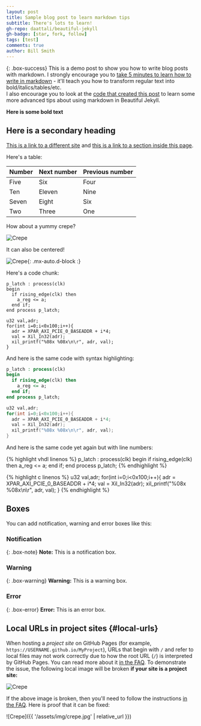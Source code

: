 ```yaml
---
layout: post
title: Sample blog post to learn markdown tips
subtitle: There's lots to learn!
gh-repo: daattali/beautiful-jekyll
gh-badge: [star, fork, follow]
tags: [test]
comments: true
author: Bill Smith
---
```


{: .box-success}
This is a demo post to show you how to write blog posts with markdown.  I strongly encourage you to [take 5 minutes to learn how to write in markdown](https://markdowntutorial.com/) - it'll teach you how to transform regular text into bold/italics/tables/etc.<br/>I also encourage you to look at the [code that created this post](https://raw.githubusercontent.com/daattali/beautiful-jekyll/master/_posts/2020-02-28-sample-markdown.md) to learn some more advanced tips about using markdown in Beautiful Jekyll.

**Here is some bold text**

## Here is a secondary heading

[This is a link to a different site](https://deanattali.com/) and [this is a link to a section inside this page](#local-urls).

Here's a table:

| Number | Next number | Previous number |
| :------ |:--- | :--- |
| Five | Six | Four |
| Ten | Eleven | Nine |
| Seven | Eight | Six |
| Two | Three | One |

How about a yummy crepe?

![Crepe](https://beautifuljekyll.com/assets/img/crepe.jpg)

It can also be centered!

![Crepe](https://beautifuljekyll.com/assets/img/crepe.jpg){: .mx-auto.d-block :}

Here's a code chunk:

~~~
p_latch : process(clk)
begin
  if rising_edge(clk) then
    a_reg <= a;
  end if;
end process p_latch;
~~~

~~~
u32 val,adr;
for(int i=0;i<0x100;i++){
  adr = XPAR_AXI_PCIE_0_BASEADDR + i*4;
  val = Xil_In32(adr);
  xil_printf("%08x %08x\n\r", adr, val);
}
~~~

And here is the same code with syntax highlighting:

```vhdl
p_latch : process(clk)
begin
  if rising_edge(clk) then
    a_reg <= a;
  end if;
end process p_latch;
```

```c
u32 val,adr;
for(int i=0;i<0x100;i++){
  adr = XPAR_AXI_PCIE_0_BASEADDR + i*4;
  val = Xil_In32(adr);
  xil_printf("%08x %08x\n\r", adr, val);
}
```

And here is the same code yet again but with line numbers:

{% highlight vhdl linenos %}
p_latch : process(clk)
begin
  if rising_edge(clk) then
    a_reg <= a;
  end if;
end process p_latch;
{% endhighlight %}

{% highlight c linenos %}
u32 val,adr;
for(int i=0;i<0x100;i++){
  adr = XPAR_AXI_PCIE_0_BASEADDR + i*4;
  val = Xil_In32(adr);
  xil_printf("%08x %08x\n\r", adr, val);
}
{% endhighlight %}

## Boxes
You can add notification, warning and error boxes like this:

### Notification

{: .box-note}
**Note:** This is a notification box.

### Warning

{: .box-warning}
**Warning:** This is a warning box.

### Error

{: .box-error}
**Error:** This is an error box.

## Local URLs in project sites {#local-urls}

When hosting a *project site* on GitHub Pages (for example, `https://USERNAME.github.io/MyProject`), URLs that begin with `/` and refer to local files may not work correctly due to how the root URL (`/`) is interpreted by GitHub Pages. You can read more about it [in the FAQ](https://beautifuljekyll.com/faq/#links-in-project-page). To demonstrate the issue, the following local image will be broken **if your site is a project site:**

![Crepe](/assets/img/crepe.jpg)

If the above image is broken, then you'll need to follow the instructions [in the FAQ](https://beautifuljekyll.com/faq/#links-in-project-page). Here is proof that it can be fixed:

![Crepe]({{ '/assets/img/crepe.jpg' | relative_url }})
